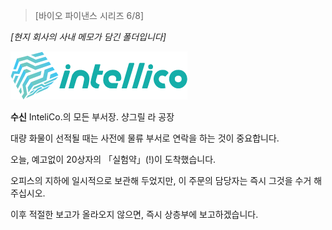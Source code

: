 > [바이오 파이낸스 시리즈 6/8] 

*[현지 회사의 사내 메모가 담긴 폴더입니다]*

![IntelliCo](/resources/lore/intellico1.png)

**수신** InteliCo.의 모든 부서장. 샹그릴 라 공장

대량 화물이 선적될 때는 사전에 물류 부서로 연락을 하는 것이 중요합니다.

오늘, 예고없이 20상자의 「실험약」(!)이 도착했습니다.

오피스의 지하에 일시적으로 보관해 두었지만, 이 주문의 담당자는 즉시 그것을 수거 해 주십시오.

이후 적절한 보고가 올라오지 않으면, 즉시 상층부에 보고하겠습니다.
